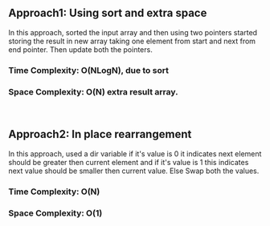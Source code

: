 ## Approach1: Using sort and extra space
In this approach, sorted the input array and then using two pointers started storing the result in new array taking one element from start and next from end pointer. Then update both the pointers.
​
### Time Complexity: O(NLogN), due to sort
### Space Complexity: O(N) extra result array.
​
## Approach2: In place rearrangement
In this approach, used a dir variable if it's value is 0 it indicates next element should be greater then current element and if it's value is 1 this indicates next value should be smaller then current value. Else Swap both the values.
​
### Time Complexity: O(N)
### Space Complexity: O(1)